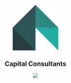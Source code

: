 <p align="center">
  <a href="https://www.thecapitalconsultants.com" target="_blank">
    <img width="150px" src="https://raw.githubusercontent.com/awl1991/capital-consultants/master/src/images/logo-1024.png?token=ADY3SWM3DQR6E7SALRPJ75K6FAGPG">
  </a>
</p>
<h2 align="center">
  Capital Consultants
</h2>
<p align="center" line-height='4'>
  <img src="https://api.netlify.com/api/v1/badges/181d8830-fd2f-445e-bec0-5624a39e3ce7/deploy-status">
</p>
